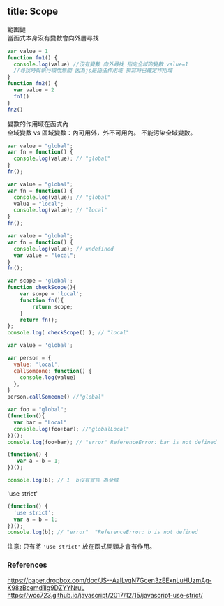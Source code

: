 title: Scope
---

範圍鏈  
當函式本身沒有變數會向外層尋找  
```js
var value = 1
function fn1() {
  console.log(value) //沒有變數 向外尋找 指向全域的變數 value=1 
  //尋找時與執行環境無關 因為js是語法作用域 撰寫時已確定作用域  
}
function fn2() {
  var value = 2
  fn1()
}
fn2()
```


變數的作用域在函式內  
全域變數 vs 區域變數：內可用外，外不可用內。
不能污染全域變數。


```js
var value = "global";
var fn = function() {
  console.log(value); // "global"
}
fn();
```

```js
var value = "global";
var fn = function() {
  console.log(value); // "global"
  value = "local";
  console.log(value); // "local"
}
fn();
```

```js
var value = "global";
var fn = function() {
  console.log(value); // undefined
  var value = "local";
}
fn();
```

```js
var scope = 'global';
function checkScope(){
    var scope = 'local';
    function fn(){
        return scope;
    }
    return fn();
};
console.log( checkScope() ); // "local"
```

```js
var value = 'global';

var person = {
  value: 'local',
  callSomeone: function() {
    console.log(value)
  },
}
person.callSomeone() //"global"
```

```js
var foo = "global";
(function(){
  var bar = "Local"
  console.log(foo+bar); //"globalLocal"
})();
console.log(foo+bar); // "error" ReferenceError: bar is not defined
```


```js
(function() {
   var a = b = 1;
})();

console.log(b); // 1  b沒有宣告 為全域
```
'use strict'  
```js
(function() {
  'use strict';
  var a = b = 1;
})();
console.log(b); // "error"  "ReferenceError: b is not defined
```
注意: 只有將 `'use strict'` 放在函式開頭才會有作用。


### References
https://paper.dropbox.com/doc/JS--AaILvqN7Gcen3zEExnLuHUzmAg-K98zBcemd1Ig9DZYYNruL
https://wcc723.github.io/javascript/2017/12/15/javascript-use-strict/